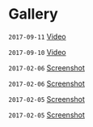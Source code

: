 # Gallery

`2017-09-11` [Video](https://youtu.be/0gV_tgIkhzg)

`2017-09-10` [Video](https://youtu.be/hh3z_QPqeGA)

`2017-02-06` [Screenshot](med/20170206_01.30.57_wintertown2_CTF.jpg)

`2017-02-06` [Screenshot](med/20170206_06.03.42_ac_desert99_CTF.jpg)

`2017-02-05` [Screenshot](med/20170205_21.11.48_wintertown2_CTF.jpg)

`2017-02-05` [Screenshot](med/20170205_22.58.23_ac_mines_PF.jpg)
